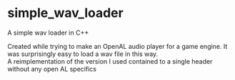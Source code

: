 # simple_wav_loader
A simple wav loader in C++

Created while trying to make an OpenAL audio player for a game engine.  It was surprisingly easy to load a wav file in this way.  
A reimplementation of the version I used contained to a single header without any open AL specifics
